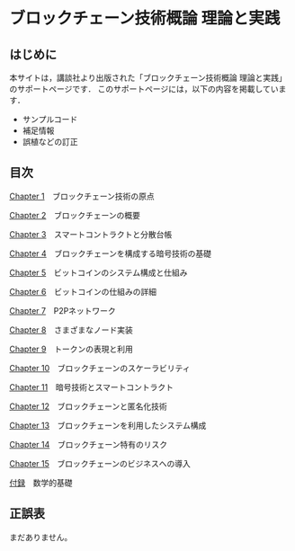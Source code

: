 # ブロックチェーン技術概論 理論と実践

## はじめに

本サイトは，講談社より出版された「ブロックチェーン技術概論 理論と実践」のサポートページです．
このサポートページには，以下の内容を掲載しています．

- サンプルコード
- 補足情報
- 誤植などの訂正

## 目次
[Chapter 1](/Chapter1.md)　ブロックチェーン技術の原点

[Chapter 2](/Chapter2.md)　ブロックチェーンの概要

[Chapter 3](/Chapter3.md)　スマートコントラクトと分散台帳

[Chapter 4](/Chapter4.md)　ブロックチェーンを構成する暗号技術の基礎

[Chapter 5](/Chapter5.md)　ビットコインのシステム構成と仕組み

[Chapter 6](/Chapter6.md)　ビットコインの仕組みの詳細

[Chapter 7](/Chapter7.md)　P2Pネットワーク

[Chapter 8](/Chapter8.md)　さまざまなノード実装

[Chapter 9](/Chapter9.md)　トークンの表現と利用

[Chapter 10](/Chapter10.md)　ブロックチェーンのスケーラビリティ

[Chapter 11](/Chapter11.md)　暗号技術とスマートコントラクト

[Chapter 12](/Chapter12.md)　ブロックチェーンと匿名化技術

[Chapter 13](/Chapter13.md)　ブロックチェーンを利用したシステム構成

[Chapter 14](/Chapter14.md)　ブロックチェーン特有のリスク

[Chapter 15](/Chapter15.md)　ブロックチェーンのビジネスへの導入

[付録](/appendix.md)　数学的基礎


## 正誤表
まだありません。
